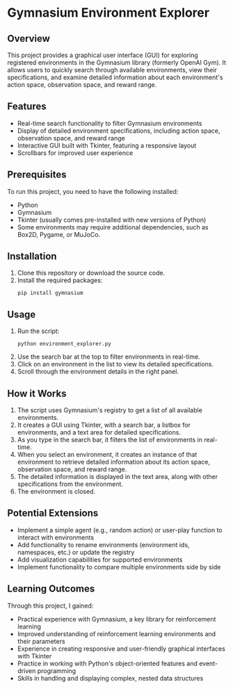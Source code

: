 # Gymnasium Environment Explorer

## Overview
This project provides a graphical user interface (GUI) for exploring registered environments in the Gymnasium library (formerly OpenAI Gym). It allows users to quickly search through available environments, view their specifications, and examine detailed information about each environment's action space, observation space, and reward range.

## Features
- Real-time search functionality to filter Gymnasium environments
- Display of detailed environment specifications, including action space, observation space, and reward range
- Interactive GUI built with Tkinter, featuring a responsive layout
- Scrollbars for improved user experience

## Prerequisites
To run this project, you need to have the following installed:
- Python
- Gymnasium
- Tkinter (usually comes pre-installed with new versions of Python)
- Some environments may require additional dependencies, such as Box2D, Pygame, or MuJoCo.

## Installation
1. Clone this repository or download the source code.
2. Install the required packages:
   ```
   pip install gymnasium
   ```

## Usage
1. Run the script:
   ```
   python environment_explorer.py
   ```
2. Use the search bar at the top to filter environments in real-time.
3. Click on an environment in the list to view its detailed specifications.
4. Scroll through the environment details in the right panel.

## How it Works
1. The script uses Gymnasium's registry to get a list of all available environments.
2. It creates a GUI using Tkinter, with a search bar, a listbox for environments, and a text area for detailed specifications.
3. As you type in the search bar, it filters the list of environments in real-time.
4. When you select an environment, it creates an instance of that environment to retrieve detailed information about its action space, observation space, and reward range.
5. The detailed information is displayed in the text area, along with other specifications from the environment.
6. The environment is closed.

## Potential Extensions
- Implement a simple agent (e.g., random action) or user-play function to interact with environments
- Add functionality to rename environments (environment ids, namespaces, etc.) or update the registry
- Add visualization capabilities for supported environments
- Implement functionality to compare multiple environments side by side

## Learning Outcomes
Through this project, I gained:
- Practical experience with Gymnasium, a key library for reinforcement learning
- Improved understanding of reinforcement learning environments and their parameters
- Experience in creating responsive and user-friendly graphical interfaces with Tkinter
- Practice in working with Python's object-oriented features and event-driven programming
- Skills in handling and displaying complex, nested data structures
